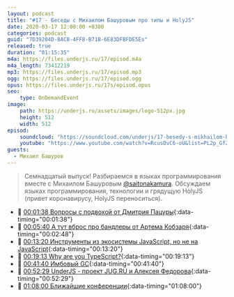 ```yaml
---
layout: podcast
title: "#17 - Беседы с Михаилом Башуровым про типы и HolyJS"
date: 2020-03-17 12:00:00 +0300
categories: podcast
guid: "7D39204D-8AC8-4FF8-B71B-6E83DFBFDE5Es"
released: true
duration: "01:15:35"
m4a: https://files.underjs.ru/17/episod.m4a
m4a_length: 73412219
mp3: https://files.underjs.ru/17/episod.mp3
ogg: https://files.underjs.ru/17/episod.ogg
opus: https://files.underjs.ru/17s/episod.opus
seo:
    type: OnDemandEvent
image:
    path: https://underjs.ru/assets/images/logo-512px.jpg
    height: 512
    width: 512
episod:
    soundcloud: "https://soundcloud.com/underjs/17-besedy-s-mikhailom-bashurovym-pro-tipy-i-holyjs"
    youtube: "https://www.youtube.com/watch?v=RcusDvC6-oU&list=PL2p_GfZz-_1OWXrKUZRBc8LzMz5FJNXW7"
guests:
  - Михаил Башуров
---
```


> Семнадцатый выпуск! Разбираемся в языках программирования вместе с Михаилом Башуровым [@saitonakamura](https://twitter.com/saitonakamura). Обсуждаем языках программирования, технологии и грядущую HolyJS (привет коронавирусу, HolyJS переноситься).

- 🤔 [00:01:38 Вопросы с подвохой от Дмитрия Пацуры](#){:data-timing="00:01:38"}
- 🤔 [00:05:40 A тут вброс про бандлеры от Артема Кобзаря](#){:data-timing="00:02:48"}
- 🤔 [00:13:20 Инструменты из экосистемы JavaScript, но не на JavaScript](#){:data-timing="00:13:20"}
- 🤔 [00:19:13 Why are you TypeScript?](#){:data-timing="00:19:13"}
- 🤔 [00:41:40 Имбовый GC](#){:data-timing="00:41:40"}
- 🤔 [00:52:29 UnderJS - проект JUG.RU и Алексея Федорова](#){:data-timing="00:52:29"}
- 🤔 [01:08:00 Ближайшие конференции](#){:data-timing="01:08:00"}
